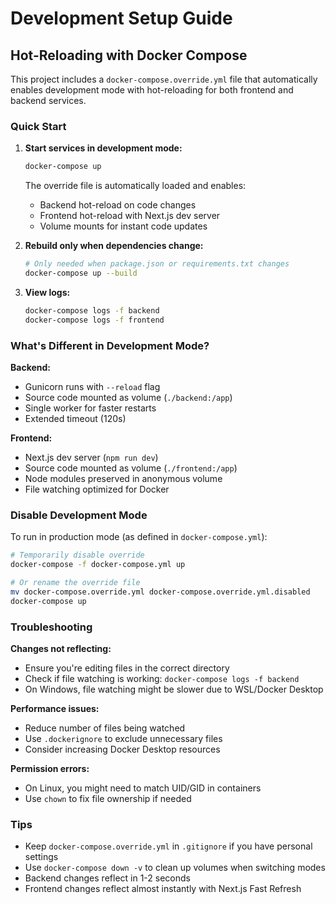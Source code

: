 # Development Setup Guide

## Hot-Reloading with Docker Compose

This project includes a `docker-compose.override.yml` file that automatically enables development mode with hot-reloading for both frontend and backend services.

### Quick Start

1. **Start services in development mode:**

   ```bash
   docker-compose up
   ```

   The override file is automatically loaded and enables:
   - Backend hot-reload on code changes
   - Frontend hot-reload with Next.js dev server
   - Volume mounts for instant code updates

2. **Rebuild only when dependencies change:**

   ```bash
   # Only needed when package.json or requirements.txt changes
   docker-compose up --build
   ```

3. **View logs:**

   ```bash
   docker-compose logs -f backend
   docker-compose logs -f frontend
   ```

### What's Different in Development Mode?

**Backend:**

- Gunicorn runs with `--reload` flag
- Source code mounted as volume (`./backend:/app`)
- Single worker for faster restarts
- Extended timeout (120s)

**Frontend:**

- Next.js dev server (`npm run dev`)
- Source code mounted as volume (`./frontend:/app`)
- Node modules preserved in anonymous volume
- File watching optimized for Docker

### Disable Development Mode

To run in production mode (as defined in `docker-compose.yml`):

```bash
# Temporarily disable override
docker-compose -f docker-compose.yml up

# Or rename the override file
mv docker-compose.override.yml docker-compose.override.yml.disabled
docker-compose up
```

### Troubleshooting

**Changes not reflecting:**

- Ensure you're editing files in the correct directory
- Check if file watching is working: `docker-compose logs -f backend`
- On Windows, file watching might be slower due to WSL/Docker Desktop

**Performance issues:**

- Reduce number of files being watched
- Use `.dockerignore` to exclude unnecessary files
- Consider increasing Docker Desktop resources

**Permission errors:**

- On Linux, you might need to match UID/GID in containers
- Use `chown` to fix file ownership if needed

### Tips

- Keep `docker-compose.override.yml` in `.gitignore` if you have personal settings
- Use `docker-compose down -v` to clean up volumes when switching modes
- Backend changes reflect in 1-2 seconds
- Frontend changes reflect almost instantly with Next.js Fast Refresh
